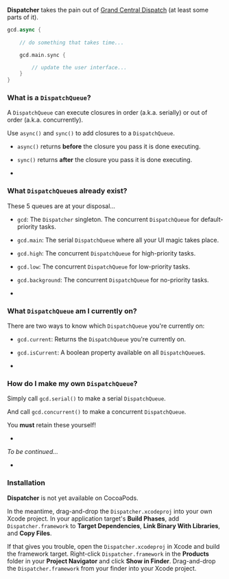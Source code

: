 **Dispatcher** takes the pain out of [Grand Central Dispatch](https://developer.apple.com/library/mac/documentation/performance/reference/gcd_libdispatch_ref/Reference/reference.html) (at least some parts of it).

```Swift
gcd.async {
	
	// do something that takes time...

	gcd.main.sync {

		// update the user interface...
	}
}
```

### What is a `DispatchQueue`?

A `DispatchQueue` can execute closures in order (a.k.a. serially) or out of order (a.k.a. concurrently).

Use `async()` and `sync()` to add closures to a `DispatchQueue`.

* `async()` returns **before** the closure you pass it is done executing.

* `sync()` returns **after** the closure you pass it is done executing.

-

### What `DispatchQueue`s already exist?

These 5 queues are at your disposal...

* `gcd`: The `Dispatcher` singleton. The concurrent `DispatchQueue` for default-priority tasks.

* `gcd.main`: The serial `DispatchQueue` where all your UI magic takes place.

* `gcd.high`: The concurrent `DispatchQueue` for high-priority tasks.

* `gcd.low`: The concurrent `DispatchQueue` for low-priority tasks.

* `gcd.background`: The concurrent `DispatchQueue` for no-priority tasks.

-

### What `DispatchQueue` am I currently on?

There are two ways to know which `DispatchQueue` you're currently on:

* `gcd.current`: Returns the `DispatchQueue` you're currently on.

* `gcd.isCurrent`: A boolean property available on all `DispatchQueue`s.

-

### How do I make my own `DispatchQueue`?

Simply call `gcd.serial()` to make a serial `DispatchQueue`.

And call `gcd.concurrent()` to make a concurrent `DispatchQueue`.

You **must** retain these yourself!

-

*To be continued...*

-

### Installation

**Dispatcher** is not yet available on CocoaPods.

In the meantime, drag-and-drop the `Dispatcher.xcodeproj` into your own Xcode project. In your application target's **Build Phases**, add `Dispatcher.framework` to **Target Dependencies**, **Link Binary With Libraries**, and **Copy Files**.

If that gives you trouble, open the `Dispatcher.xcodeproj` in Xcode and build the framework target. Right-click `Dispatcher.framework` in the **Products** folder in your **Project Navigator** and click **Show in Finder**. Drag-and-drop the `Dispatcher.framework` from your finder into your Xcode project.
